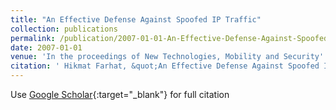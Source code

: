 ```yaml
---
title: "An Effective Defense Against Spoofed IP Traffic"
collection: publications
permalink: /publication/2007-01-01-An-Effective-Defense-Against-Spoofed-IP-Traffic
date: 2007-01-01
venue: 'In the proceedings of New Technologies, Mobility and Security'
citation: ' Hikmat Farhat, &quot;An Effective Defense Against Spoofed IP Traffic.&quot; In the proceedings of New Technologies, Mobility and Security, 2007.'
---
```

Use [Google Scholar](https://scholar.google.com/scholar?q=An+Effective+Defense+Against+Spoofed+IP+Traffic){:target="_blank"} for full citation
